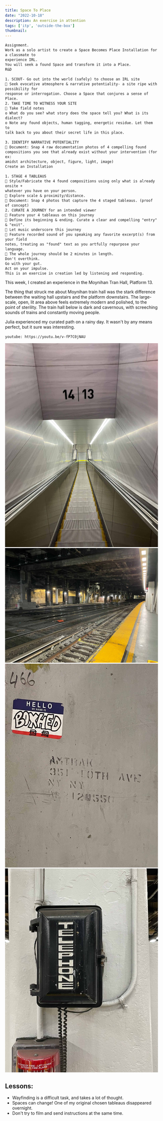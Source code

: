 ```yaml
---
title: Space To Place
date: "2022-10-18"
description: An exercise in attention
tags: ['itp', 'outside-the-box']
thumbnail:
---
```


```
Assignment.
Work as a solo artist to create a Space Becomes Place Installation for a classmate to
experience IRL.
You will seek a found Space and transform it into a Place.
R&D

1. SCOUT- Go out into the world (safely) to choose an IRL site
 Seek evocative atmosphere & narrative potentiality- a site ripe with possibility for
response or interrogation. Choose a Space that conjures a sense of Place.
2. TAKE TIME TO WITNESS YOUR SITE
 Take field notes
o What do you see? what story does the space tell you? What is its dialect?
o Note any found objects, human tagging, energetic residue. Let them to
talk back to you about their secret life in this place.

3. IDENTIFY NARRATIVE POTENTIALITY
 Document: Snap 4 raw documentation photos of 4 compelling found
compositions you see that already exist without your intervention (for ex:
amidst architecture, object, figure, light, image)
Create an Installation

1. STAGE 4 TABLEAUS
 Style/Fabricate the 4 found compositions using only what is already onsite +
whatever you have on your person.
 Explore scale & proximity/distance.
 Document: Snap 4 photos that capture the 4 staged tableaus. (proof of concept)
2. CURATE A JOURNEY for an intended viewer
 Feature your 4 tableaus on this journey
 Define its beginning & ending. Curate a clear and compelling "entry" & "exit".
 Let music underscore this journey
 Feature recorded sound of you speaking any favorite excerpt(s) from your field
notes, treating as "found" text as you artfully repurpose your language.
 The whole journey should be 2 minutes in length.
Don't overthink.
Go with your gut.
Act on your impulse.
This is an exercise in creation led by listening and responding.
```

This week, I created an experience in the Moynihan Tran Hall, Platform 13.

The thing that struck me about Moynihan train hall was the stark difference between the waiting hall upstairs and the platform downstairs. The large-scale, open, lit area above feels extremely modern and polished, to the point of sterility. The train hall below is dark and cavernous, with screeching sounds of trains and constantly moving people.

Julia experienced my curated path on a rainy day. It wasn't by any means perfect, but it sure was interesting.


`youtube: https://youtu.be/v-fP7C0jNAU`

![Tableau 01; escalator down](./place-1.jpg)
![Tableau 02; the empty cavern](./place-2.jpg)
![Tableau 03; graffiti](./place-3.jpg)
![Tableau 04; a telephone](./place-4.jpg)


## Lessons: 
- Wayfinding is a difficult task, and takes a lot of thought.
- Spaces can change! One of my original chosen tableaus disappeared overnight.
- Don't try to film and send instructions at the same time.
